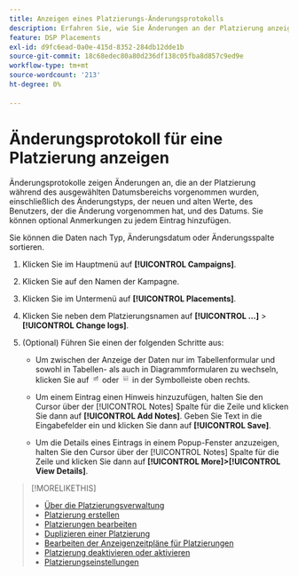```yaml
---
title: Anzeigen eines Platzierungs-Änderungsprotokolls
description: Erfahren Sie, wie Sie Änderungen an der Platzierung anzeigen.
feature: DSP Placements
exl-id: d9fc6ead-0a0e-415d-8352-284db12dde1b
source-git-commit: 18c68edec80a80d236df138c05fba8d857c9ed9e
workflow-type: tm+mt
source-wordcount: '213'
ht-degree: 0%

---
```


# Änderungsprotokoll für eine Platzierung anzeigen

Änderungsprotokolle zeigen Änderungen an, die an der Platzierung während des ausgewählten Datumsbereichs vorgenommen wurden, einschließlich des Änderungstyps, der neuen und alten Werte, des Benutzers, der die Änderung vorgenommen hat, und des Datums. Sie können optional Anmerkungen zu jedem Eintrag hinzufügen.

Sie können die Daten nach Typ, Änderungsdatum oder Änderungsspalte sortieren.

1. Klicken Sie im Hauptmenü auf **[!UICONTROL Campaigns]**.

1. Klicken Sie auf den Namen der Kampagne.

1. Klicken Sie im Untermenü auf **[!UICONTROL Placements]**.

1. Klicken Sie neben dem Platzierungsnamen auf **[!UICONTROL ...]** > **[!UICONTROL Change logs]**.

1. (Optional) Führen Sie einen der folgenden Schritte aus:

   * Um zwischen der Anzeige der Daten nur im Tabellenformular und sowohl in Tabellen- als auch in Diagrammformularen zu wechseln, klicken Sie auf ![Tabellen- und Diagrammansicht](/help/dsp/assets/table-plus-chart-view.png "Tabelle und Diagrammansicht") oder ![Tabellenansicht](/help/dsp/assets/table-view.png "Tabellenansicht") in der Symbolleiste oben rechts.

   * Um einem Eintrag einen Hinweis hinzuzufügen, halten Sie den Cursor über der [!UICONTROL Notes] Spalte für die Zeile und klicken Sie dann auf **[!UICONTROL Add Notes]**. Geben Sie Text in die Eingabefelder ein und klicken Sie dann auf **[!UICONTROL Save]**.

   * Um die Details eines Eintrags in einem Popup-Fenster anzuzeigen, halten Sie den Cursor über der [!UICONTROL Notes] Spalte für die Zeile und klicken Sie dann auf **[!UICONTROL More]>[!UICONTROL View Details]**.


>[!MORELIKETHIS]
>
>* [Über die Platzierungsverwaltung](placement-about.md)
>* [Platzierung erstellen](placement-create.md)
>* [Platzierungen bearbeiten](placement-edit.md)
>* [Duplizieren einer Platzierung](placement-duplicate.md)
>* [Bearbeiten der Anzeigenzeitpläne für Platzierungen](placement-edit-ad-schedule.md)
>* [Platzierung deaktivieren oder aktivieren](placement-pause-activate.md)
>* [Platzierungseinstellungen](placement-settings.md)
